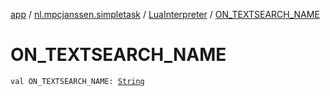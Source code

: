 [app](../../index.md) / [nl.mpcjanssen.simpletask](../index.md) / [LuaInterpreter](index.md) / [ON_TEXTSEARCH_NAME](.)

# ON_TEXTSEARCH_NAME

`val ON_TEXTSEARCH_NAME: `[`String`](https://kotlinlang.org/api/latest/jvm/stdlib/kotlin/-string/index.html)